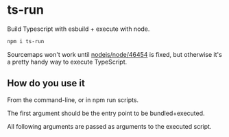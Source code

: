 # ts-run

Build Typescript with esbuild + execute with node.

```sh
npm i ts-run
```

Sourcemaps won't work until [nodejs/node/46454](https://github.com/nodejs/node/issues/46454) is fixed, but otherwise it's a pretty handy way to execute TypeScript.

## How do you use it

From the command-line, or in npm run scripts.

The first argument should be the entry point to be bundled+executed.

All following arguments are passed as arguments to the executed script.
